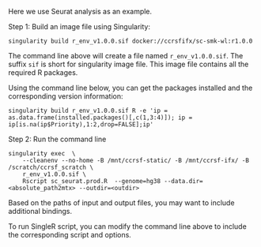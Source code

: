 
Here we use Seurat analysis as an example. 

Step 1: Build an image file using Singularity: 

```
singularity build r_env_v1.0.0.sif docker://ccrsfifx/sc-smk-wl:r1.0.0
```

The command line above will create a file named `r_env_v1.0.0.sif`. The suffix `sif` is short for singularity image file. This image file contains all the required R packages. 

Using the command line below, you can get the packages installed and the corresponding version information: 

```
singularity build r_env_v1.0.0.sif R -e 'ip = as.data.frame(installed.packages()[,c(1,3:4)]); ip = ip[is.na(ip$Priority),1:2,drop=FALSE];ip'
```

Step 2: Run the command line 
```
singularity exec  \
    --cleanenv --no-home -B /mnt/ccrsf-static/ -B /mnt/ccrsf-ifx/ -B  /scratch/ccrsf_scratch \
    r_env_v1.0.0.sif \
    Rscript sc_seurat.prod.R  --genome=hg38 --data.dir=<absolute_path2mtx> --outdir=<outdir>
```

Based on the paths of input and output files, you may want to include additional bindings.  

To run SingleR script, you can modify the command line above to include the corresponding script and options. 

